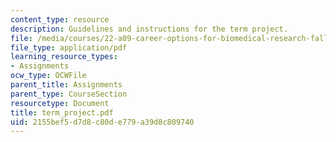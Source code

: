 ```yaml
---
content_type: resource
description: Guidelines and instructions for the term project.
file: /media/courses/22-a09-career-options-for-biomedical-research-fall-2006/2155bef5d7d8c80de779a39d8c809740_term_project.pdf
file_type: application/pdf
learning_resource_types:
- Assignments
ocw_type: OCWFile
parent_title: Assignments
parent_type: CourseSection
resourcetype: Document
title: term_project.pdf
uid: 2155bef5-d7d8-c80d-e779-a39d8c809740
---
```

